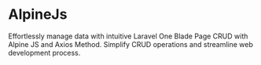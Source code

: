# AlpineJs
Effortlessly manage data with intuitive Laravel One Blade Page CRUD with Alpine JS and Axios Method. Simplify CRUD operations and streamline web development process.
